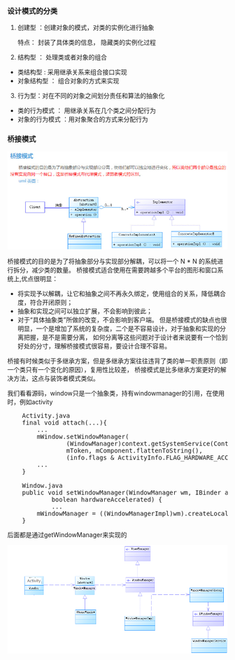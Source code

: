 
### 设计模式的分类
1. 创建型 ：创建对象的模式，对类的实例化进行抽象

   特点：
封装了具体类的信息，
隐藏类的实例化过程

2. 结构型 ： 处理类或者对象的组合

* 类结构型 : 采用继承关系来组合接口实现
* 对象结构型 ： 组合对象的方式来实现

3. 行为型：对在不同的对象之间划分责任和算法的抽象化

* 类的行为模式 ： 用继承关系在几个类之间分配行为
* 对象的行为模式 ：用对象聚合的方式来分配行为

### 桥接模式

![](https://github.com/fumeidonga/markdownPic/blob/master/designmodel/qiaojieout.jpg?raw=true)

桥接模式的目的是为了将抽象部分与实现部分解耦，可以将一个 N * N 的系统进行拆分，减少类的数量。
桥接模式适合使用在需要跨越多个平台的图形和窗口系统上,优点很明显：

- 将实现予以解耦，让它和抽象之间不再永久绑定，使用组合的关系，降低耦合度，符合开闭原则；
- 抽象和实现之间可以独立扩展，不会影响到彼此；
- 对于“具体抽象类”所做的改变，不会影响到客户端。
但是桥接模式的缺点也很明显，一个是增加了系统的复杂度，二个是不容易设计，对于抽象和实现的分离把握，是不是需要分离，
如何分离等这些问题对于设计者来说要有一个恰到好处的分寸，理解桥接模式很容易，要设计合理不容易。

桥接有时候类似于多继承方案，但是多继承方案往往违背了类的单一职责原则（即一个类只有一个变化的原因），复用性比较差，
桥接模式是比多继承方案更好的解决方法，这点与装饰者模式类似。

我们看看源码，window只是一个抽象类，持有windowmanager的引用，在使用时，例如activity
<pre>
    Activity.java
    final void attach(...){
        ...
        mWindow.setWindowManager(
                (WindowManager)context.getSystemService(Context.WINDOW_SERVICE),
                mToken, mComponent.flattenToString(),
                (info.flags & ActivityInfo.FLAG_HARDWARE_ACCELERATED) != 0);
        ...
    }

    Window.java
    public void setWindowManager(WindowManager wm, IBinder appToken, String appName,
            boolean hardwareAccelerated) {
            ...
        mWindowManager = ((WindowManagerImpl)wm).createLocalWindowManager(this);
    }
</pre>
后面都是通过getWindowManager来实现的

![1](https://github.com/fumeidonga/markdownPic/blob/master/designmodel/bridge.png?raw=true)

